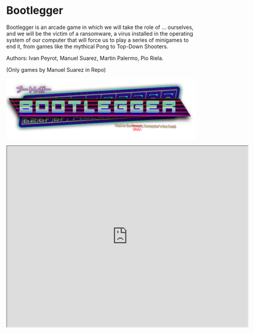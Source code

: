 # Bootlegger

Bootlegger is an arcade game in which we will take the role of ... ourselves, and we will be the victim of a ransomware, a virus installed in the operating system of our computer that will force us to play a series of minigames to end it, from games like the mythical Pong to Top-Down Shooters.

Authors: Ivan Peyrot, Manuel Suarez, Martin Palermo, Pio Riela.

(Only games by Manuel Suarez in Repo)

![Alt text](IW0uAg.png?raw=true "Title")
<!DOCTYPE html>
<html>
<body>
  
<iframe src="https://drive.google.com/file/d/15m1RjGZbQiYFiQZVmPjycZZ2rmb_5YCO/preview" width="640" height="480" allow="autoplay"></iframe>

</body>
</html>


